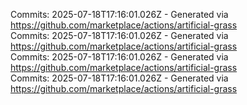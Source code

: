 Commits: 2025-07-18T17:16:01.026Z - Generated via https://github.com/marketplace/actions/artificial-grass
<br>
Commits: 2025-07-18T17:16:01.026Z - Generated via https://github.com/marketplace/actions/artificial-grass
<br>
Commits: 2025-07-18T17:16:01.026Z - Generated via https://github.com/marketplace/actions/artificial-grass
<br>
Commits: 2025-07-18T17:16:01.026Z - Generated via https://github.com/marketplace/actions/artificial-grass
<br>

